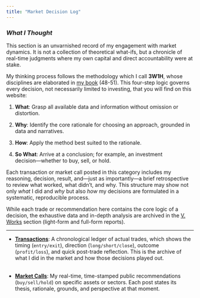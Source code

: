 ```yaml
---
title: "Market Decision Log"
---
```


*<h3> What I Thought </h3>*

This section is an unvarnished record of my engagement with market dynamics. It is not a collection of theoretical what-ifs, but a chronicle of real-time judgments where my own capital and direct accountability were at stake.

My thinking process follows the methodology which I call **3W1H**, whose disciplines are elaborated in [my book][ref1] (48-51). This four-step logic governs every decision, not necessarily limited to investing, that you will find on this website:

1. **What**: Grasp all available data and information without omission or distortion.

2. **Why**: Identify the core rationale for choosing an approach, grounded in data and narratives.

3. **How**: Apply the method best suited to the rationale.

4. **So What**: Arrive at a conclusion; for example, an investment decision―whether to buy, sell, or hold.

Each transaction or market call posted in this category includes my reasoning, decision, result, and—just as importantly—a brief retrospective to review what worked, what didn’t, and why. This structure may show not only *what* I did and *why* but also *how* my decisions are formulated in a systematic, reproducible process.

While each trade or recommendation here contains the core logic of a decision, the exhaustive data and in-depth analysis are archived in the [V. Works][ref2] section (light-form and full-form reports).

---

- **[Transactions][ref3]**: A chronological ledger of actual trades, which shows the timing (`entry/exit`), direction (`long/short/close`), outcome (`profit/loss`), and quick post-trade reflection. This is the archive of what I did in the market and how those decisions played out. <br><br>

- **[Market Calls][ref4]**: My real-time, time-stamped public recommendations (`buy/sell/hold`) on specific assets or sectors. Each post states its thesis, rationale, grounds, and perspective at that moment.



[ref1]: https://www.aladin.co.kr/shop/wproduct.aspx?ItemId=285116786
[ref2]: https://snowballassociates.com/works/
[ref3]: https://snowballassociates.com/market-decision-log/transactions/
[ref4]: https://snowballassociates.com/market-decision-log/market-calls/